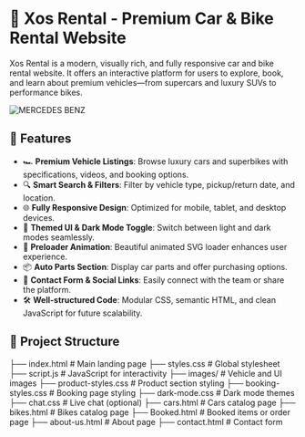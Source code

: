 # 🚗 Xos Rental - Premium Car & Bike Rental Website

Xos Rental is a modern, visually rich, and fully responsive car and bike rental website. It offers an interactive platform for users to explore, book, and learn about premium vehicles—from supercars and luxury SUVs to performance bikes.

![MERCEDES BENZ](https://github.com/user-attachments/assets/a851fced-9424-4578-ae7c-462af045b39a
) <!-- Replace with your actual screenshot path -->

## 🌟 Features

- 🏎️ **Premium Vehicle Listings**: Browse luxury cars and superbikes with specifications, videos, and booking options.
- 🔍 **Smart Search & Filters**: Filter by vehicle type, pickup/return date, and location.
- 🌐 **Fully Responsive Design**: Optimized for mobile, tablet, and desktop devices.
- 🎨 **Themed UI & Dark Mode Toggle**: Switch between light and dark modes seamlessly.
- 🚀 **Preloader Animation**: Beautiful animated SVG loader enhances user experience.
- 📦 **Auto Parts Section**: Display car parts and offer purchasing options.
- 💬 **Contact Form & Social Links**: Easily connect with the team or share the platform.
- 🛠️ **Well-structured Code**: Modular CSS, semantic HTML, and clean JavaScript for future scalability.

## 📁 Project Structure
├── index.html # Main landing page
├── styles.css # Global stylesheet
├── script.js # JavaScript for interactivity
├── images/ # Vehicle and UI images
├── product-styles.css # Product section styling
├── booking-styles.css # Booking page styling
├── dark-mode.css # Dark mode themes
├── chat.css # Live chat (optional)
├── cars.html # Cars catalog page
├── bikes.html # Bikes catalog page
├── Booked.html # Booked items or order page
├── about-us.html # About page
├── contact.html # Contact form
